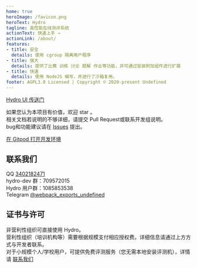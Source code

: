 ```yaml
---
home: true
heroImage: /favicon.png
heroText: Hydro
tagline: 高性能在线测评系统
actionText: 快速上手 →
actionLink: /about/
features:
- title: 安全
  details: 使用 cgroup 隔离用户程序
- title: 强大
  details: 提供了比赛 训练 讨论 题解 作业等功能，并可通过安装附加组件进行扩展
- title: 快速
  details: 使用 NodeJS 编写，并进行了沙箱复用。
footer: AGPL3.0 Licensed | Copyright © 2020-present Undefined
---
```


[Hydro UI 传送门](https://github.com/hydro-dev/ui-default)

如果您认为本项目有价值，欢迎 star 。  
相关文档若说明的不够详细，请提交 Pull Request或联系开发组说明。  
bug和功能建议请在 [Issues](https://github.com/hydro-dev/Hydro/issues) 提出。

[在 Gitpod 打开开发环境](https://gitpod.io/#https://github.com/hydro-dev/Hydro)

## 联系我们

QQ [3402182471](https://wpa.qq.com/msgrd?v=3&uin=3402182471&site=qq&menu=yes)  
hydro-dev 群：709572015  
Hydro 用户群：1085853538  
Telegram [@webpack_exports_undefined](https://t.me/webpack_exports_undefined)

## 证书与许可

非营利性组织可直接使用 Hydro。  
营利性组织（培训机构等）需要根据规模支付相应授权费。详细信息请通过上方方式与开发者联系。  
对于小规模个人/学校用户，可提供免费评测服务（您无需本地安装评测机），详情请 [联系我们](#联系我们)
